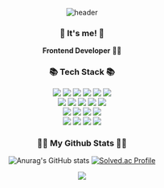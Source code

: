 <div align="center">


<!-- ![header](https://capsule-render.vercel.app/api?type=slice&color=gradient&height=160&section=header&text=Hi!%20I'm%20Hyunjin!&fontAlign=50&fontAlignY=70&fontSize=90&fontColor=000000)
 -->
![header](https://capsule-render.vercel.app/api?type=waving&color=gradient&height=250&section=header&text=Hyunjin's%20Github&fontSize=90)
</div>


<h3 align="center">👋 It's me! 👋</h3>
<p align="center">
  <b>Frontend Developer</b> 👩‍💻 <br>
</p>

<h3 align="center">📚 Tech Stack 📚</h3>
<p align="center">
<div align="center">
<img src="https://img.shields.io/badge/react-61DAFB?style=for-the-badge&logo=react&logoColor=black"> 
<img src="https://img.shields.io/badge/vite-646CFF?style=for-the-badge&logo=vite&logoColor=white">
<img src="https://img.shields.io/badge/typescript-%23007ACC?style=for-the-badge&logo=typescript&logoColor=white">
<img src="https://img.shields.io/badge/javascript-%23F1E05A?style=for-the-badge&logo=javascript&logoColor=white">
<img src="https://img.shields.io/badge/python-%233681BA?style=for-the-badge&logo=python&logoColor=white">
<img src="https://img.shields.io/badge/java-%23B07219.svg?style=for-the-badge&logo=java&logoColor=white">


</div>

<div align="center">
  <img src="https://img.shields.io/badge/Zustand-%234BCF7D?style=for-the-badge&logo=zustand&logoColor=white">
<img src="https://img.shields.io/badge/recoil-61DAFB?style=for-the-badge&logo=recoil&logoColor=white">
<img src="https://img.shields.io/badge/styled components-DB7093?style=for-the-badge&logo=styledcomponents&logoColor=black"> 
<img src="https://img.shields.io/badge/Prettier-F7B93E?style=for-the-badge&logo=Prettier&logoColor=white"/> 
<img src="https://img.shields.io/badge/ESLint-4B32C3?style=for-the-badge&logo=ESLint&logoColor=white"/> 
</div>

<div align="center">
  <img src="https://img.shields.io/badge/MySQL-%234479A1?style=for-the-badge&logo=mysql&logoColor=white">
  <img src="https://img.shields.io/badge/Docker-2496ED?style=for-the-badge&logo=docker&logoColor=white"> 
  <img src="https://img.shields.io/badge/Swagger-85EA2D?style=for-the-badge&logo=Swagger&logoColor=white"> 
  <img src="https://img.shields.io/badge/github%20actions-%232671E5.svg?style=for-the-badge&logo=githubactions&logoColor=white"/>
  </div>

<div align="center">
  <img src="https://img.shields.io/static/v1?style=for-the-badge&message=Slack&color=4A154B&logo=Slack&logoColor=FFFFFF&label="/> 
  <img src="https://img.shields.io/static/v1?style=for-the-badge&message=Notion&color=000000&logo=Notion&logoColor=FFFFFF&label="/>
  <img src="https://img.shields.io/badge/Postman-FF6C37?style=for-the-badge&logo=postman&logoColor=white"/> 
  <img src="https://img.shields.io/badge/figma-%23F24E1E.svg?style=for-the-badge&logo=figma&logoColor=white"/>
</div>
</p>

<h3 align="center">👩‍💻 My Github Stats 👩‍💻</h3>
<div align="center">
 
![Anurag's GitHub stats](https://github-readme-stats.vercel.app/api?username=hyunjin1109&show_icons=true&theme=rose_pine)
[![Solved.ac Profile](http://mazassumnida.wtf/api/v2/generate_badge?boj=psr2560)](https://solved.ac/psr2560/)

</div>
<p align="center">
 <a href="https://hits.seeyoufarm.com"><img src="https://hits.seeyoufarm.com/api/count/incr/badge.svg?url=https%3A%2F%2Fgithub.com%2Fhyunjin1109%2Fhit-counter&count_bg=%2375D2ED&title_bg=%23D95AC2&icon=coursera.svg&icon_color=%23624153&title=hits&edge_flat=true"/></a>
</p>
